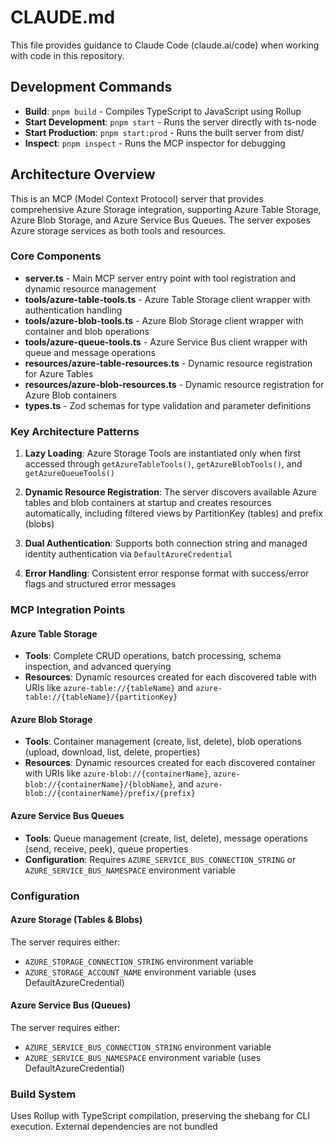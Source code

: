 # CLAUDE.md

This file provides guidance to Claude Code (claude.ai/code) when working with code in this repository.

## Development Commands

- **Build**: `pnpm build` - Compiles TypeScript to JavaScript using Rollup
- **Start Development**: `pnpm start` - Runs the server directly with ts-node
- **Start Production**: `pnpm start:prod` - Runs the built server from dist/
- **Inspect**: `pnpm inspect` - Runs the MCP inspector for debugging

## Architecture Overview

This is an MCP (Model Context Protocol) server that provides comprehensive Azure Storage integration, supporting Azure Table Storage, Azure Blob Storage, and Azure Service Bus Queues. The server exposes Azure storage services as both tools and resources.

### Core Components

- **server.ts** - Main MCP server entry point with tool registration and dynamic resource management
- **tools/azure-table-tools.ts** - Azure Table Storage client wrapper with authentication handling
- **tools/azure-blob-tools.ts** - Azure Blob Storage client wrapper with container and blob operations
- **tools/azure-queue-tools.ts** - Azure Service Bus client wrapper with queue and message operations
- **resources/azure-table-resources.ts** - Dynamic resource registration for Azure Tables
- **resources/azure-blob-resources.ts** - Dynamic resource registration for Azure Blob containers
- **types.ts** - Zod schemas for type validation and parameter definitions

### Key Architecture Patterns

1. **Lazy Loading**: Azure Storage Tools are instantiated only when first accessed through `getAzureTableTools()`, `getAzureBlobTools()`, and `getAzureQueueTools()`

2. **Dynamic Resource Registration**: The server discovers available Azure tables and blob containers at startup and creates resources automatically, including filtered views by PartitionKey (tables) and prefix (blobs)

3. **Dual Authentication**: Supports both connection string and managed identity authentication via `DefaultAzureCredential`

4. **Error Handling**: Consistent error response format with success/error flags and structured error messages

### MCP Integration Points

#### Azure Table Storage
- **Tools**: Complete CRUD operations, batch processing, schema inspection, and advanced querying
- **Resources**: Dynamic resources created for each discovered table with URIs like `azure-table://{tableName}` and `azure-table://{tableName}/{partitionKey}`

#### Azure Blob Storage  
- **Tools**: Container management (create, list, delete), blob operations (upload, download, list, delete, properties)
- **Resources**: Dynamic resources created for each discovered container with URIs like `azure-blob://{containerName}`, `azure-blob://{containerName}/{blobName}`, and `azure-blob://{containerName}/prefix/{prefix}`

#### Azure Service Bus Queues
- **Tools**: Queue management (create, list, delete), message operations (send, receive, peek), queue properties
- **Configuration**: Requires `AZURE_SERVICE_BUS_CONNECTION_STRING` or `AZURE_SERVICE_BUS_NAMESPACE` environment variable

### Configuration

#### Azure Storage (Tables & Blobs)
The server requires either:
- `AZURE_STORAGE_CONNECTION_STRING` environment variable
- `AZURE_STORAGE_ACCOUNT_NAME` environment variable (uses DefaultAzureCredential)

#### Azure Service Bus (Queues)
The server requires either:
- `AZURE_SERVICE_BUS_CONNECTION_STRING` environment variable
- `AZURE_SERVICE_BUS_NAMESPACE` environment variable (uses DefaultAzureCredential)

### Build System

Uses Rollup with TypeScript compilation, preserving the shebang for CLI execution. External dependencies are not bundled